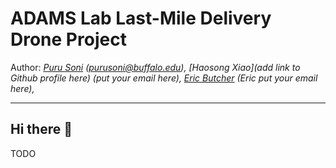 # ADAMS Lab Last-Mile Delivery Drone Project
Author: *[Puru Soni](https://github.com/puru-soni-04) (purusoni@buffalo.edu), [Haosong Xiao](add link to Github profile here) (put your email here), [Eric Butcher](https://github.com/Eric-Butcher) (Eric put your email here),*
***

## Hi there 👋
TODO

<!--

**Here are some ideas to get you started:**

🙋‍♀️ A short introduction - what is your organization all about?
🌈 Contribution guidelines - how can the community get involved?
👩‍💻 Useful resources - where can the community find your docs? Is there anything else the community should know?
🍿 Fun facts - what does your team eat for breakfast?
🧙 Remember, you can do mighty things with the power of [Markdown](https://docs.github.com/github/writing-on-github/getting-started-with-writing-and-formatting-on-github/basic-writing-and-formatting-syntax)
-->

